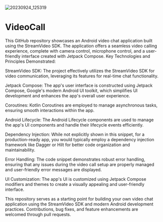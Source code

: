 ![20230924_125319](https://github.com/nikolaivetrik24062010/VideoCall/assets/98304653/a9d16702-0cd0-4026-ab3e-d1c4bc4157a5)


# VideoCall
This GitHub repository showcases an Android video chat application built using the StreamVideo SDK. The application offers a seamless video calling experience, complete with camera control, microphone control, and a user-friendly interface created with Jetpack Compose.
Key Technologies and Principles Demonstrated:

StreamVideo SDK: The project effectively utilizes the StreamVideo SDK for video communication, leveraging its features for real-time chat functionality.

Jetpack Compose: The app's user interface is constructed using Jetpack Compose, Google's modern Android UI toolkit, which simplifies UI development and enhances the app's overall user experience.

Coroutines: Kotlin Coroutines are employed to manage asynchronous tasks, ensuring smooth interactions within the app.

Android Lifecycle: The Android Lifecycle components are used to manage the app's UI components and handle their lifecycle events efficiently.

Dependency Injection: While not explicitly shown in this snippet, for a production-ready app, you would typically employ a dependency injection framework like Dagger or Hilt for better code organization and maintainability.

Error Handling: The code snippet demonstrates robust error handling, ensuring that any issues during the video call setup are properly managed and user-friendly error messages are displayed.

UI Customization: The app's UI is customized using Jetpack Compose modifiers and themes to create a visually appealing and user-friendly interface.

This repository serves as a starting point for building your own video chat application using the StreamVideo SDK and modern Android development practices. Contributions, bug fixes, and feature enhancements are welcomed through pull requests. 
